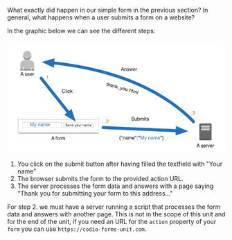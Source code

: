 What exactly did happen in our simple form in the previous section?
In general, what happens when a user submits a form on a website? 

In the graphic below we can see the different steps:

![](.guides/img/Form_path.png)

1. You click on the submit button after having filled the textfield with "Your name"
1. The browser submits the form to the provided action URL.
1. The server processes the form data and answers with a page saying "Thank you for submitting your form to this address..." 

For step 2. we must have a server running a script that processes the form data and answers with another page. This is not in the scope of this unit and for the end of the unit, if you need an URL for the `action` property of your `form` you can use `https://codio-forms-unit.com`. 